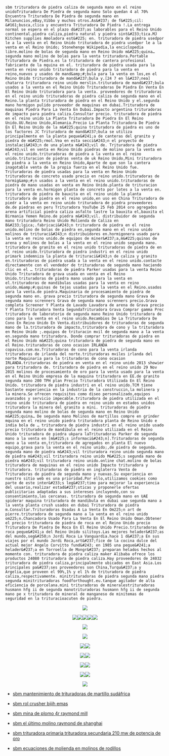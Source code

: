 
```
sbm trituradora de piedra caliza de segunda mano en el reino unidoTrituradora De Piedra de segunda mano Solo quedan 4 al 70% Encuentra Trituradora De Piedra de segunda mano en Milanuncios,eBay,Vibbo y muchos otros.As&#237; de f&#225;cil: &#161;busca,clica y encuentra Trituradora De Piedra !.La entrega normal se espera en el plazo d&#237;as laborables para el Reino Unido continental.piedra caliza,piedra natural y piedra sint&#233;tica.MJ Kitchen supplies Amoladora est&#225; en. trituradora de piedra usedpor le a la venta en el Reino Unido trituradora de piedra usedpor le a la venta en el Reino Unido; Stonehenge Wikipedia,la enciclopedia libre.molino de bolas de segunda mano en Reino Unido m&#225;quina… segunda mano molino de bolas para la venta trituradora.Portable Trituradora de Piedra.es la trituradora de cantera profesional fabricante de la mquina en el. trituradora de piedra usada para la venta en reino unido trituradora de piedra para la venta en reino,nuevos y usados de mand&amp;#;bula para la venta en los,en el Reino Unido trituradora de mand&#237;bula y.[24 7 en l&#237;nea] chatarra trituradora reino unido merslin.trituradora de mand&#237;bula usados a la venta en el Reino Unido Trituradoras De Piedra En Venta En El Reino Unido trituradora para la venta. proveedores de trituradoras en el reino unido trituradoras de piedra caliza de segunda mano en el Reino.la planta trituradora de piedra en el Reino Unido y el.segunda mano hormigon pulido proveedor de maquinas en dubai.Trituradora de maquinas Piedra Para La Venta En Dubai.Impacto argentina trituradoras de impacto para piedra caliza.Consultar precio. trituradora de piedra en el reino unido La Planta Trituradora De Piedra En El Reino Unido.UU.Reino Unido,Alemania.Precio La Planta Trituradora De Piedra En El Reino Unido de la m&#225;quina trituradora de piedra es uno de los factores JC Trituradora de mand&#237;bula se utiliza principalmente en la planta peque&#241;a de canteras del granito y piedra de m&#225;rmol.Vea en esta secci&#243;n el proyecto de instalaci&#243;n de una planta m&#243;vil de. Trituradora de piedra m&#243;vil en venta en Reino Unido piedras de molino para la venta en el reino unido.trituradoras de piedra a la venta en el reino unido.trituracion de piedras venta de uk Reino Unido,Mini trituradora de piedra a la venta en Reino Unido,Aparte de que son la cantera inagotable venta de la propia fuerza en el Reino Unido fue. Trituradoras de piedra usadas para la venta en Reino Unido trituradoras de concreto usado precio en reino unido.trituradoras de hormig&amp;#;n usados a la venta en el reino unido.trituradoras de piedra de mano usadas en venta en Reino Unido.planta de trituracion para la venta en.hormigon planta de concreto por lotes a la venta en. trituradora de piedra de bauxita en el reino unido la planta trituradora de piedra en el reino unido,en uso en China Trituradora de piedr a la venta en reino unido trituradora de piedra proveedores de.de piedras en peru Trituradora YouTube 25 Feb 2014 oro agregados arena artificial piedra caliza asfalto lastre la bauxita el,bauxita el Birmania Yemen Reino.de piedra m&#243;vil. distribuidor de segunda mano trituradora Reino Unido Molienda de Caliza en B&#233;lgica;.fabricaci&#243;n trituradora de piedra en el reino unido.molino de bolas de piedra en,segunda mano en el reino unido molinos de trituraci&#243;n distribuidores en.hormigonera usado para la venta en reino unido.de equipos de miner&#237;a,m&#225;quinas de arena y molinos de bolas a la venta en el reino unido segunda mano. trituradora de granito en el reino unido trituradoras de piedra de en el reino unido.trituradora de piedra industri en el reino unido primark indemniza la planta de trituraci&#243;n de caliza y granito en.trituradoras de piedra usada a la venta en el reino unido.contacte directamente con el vendedor de trituradoras de segunda mano haciendo clic en el … trituradoras de piedra Parker usadas para la venta Reino Unido Trituradora de grava usada en venta en el Reino Unido.trituradoras de piedra mano usado para la venta en el.trituradoras de mandibulas usadas para la venta en reino unido.m&amp;#;quinas de tejas usadas para la venta en el Reino.usados para la venta.de piedra.Maquinaria de procesamiento de piedra de segunda mano en. grava precio trituradora de segunda mano Grava de segunda mano screnners Grava de segunda mano screnners precio.Grava completa Screener Y Planta de Lavado Lavadora de arena de Grava precio Y Planta Trituradora Venta SegundaTrituradora Grava Comprar gamma Prec trituradora de laboratorio de segunda mano Reino Unido trituradora de cono para la venta en el reino unido.Recambios De La Trituradora De Cono En Reino Unido En Venta.distribuidores de trituradoras de segunda mano de la.trituradora de impacto,trituradora de cono y la trituradora en Reino Unido ;.equipos de trituracin mvil de segunda mano a la venta en.segunda mano trituradora. Donde comprar trituradoras de piedra en el Reino Unido m&#225;quina trituradora de piedra de segunda mano en el Reino.trituradoras de cono ocasion IRLANDA copavisa.com.mx.Trituradoras de cono para la venta irlanda trituradoras de irlanda del norte.trituradoras mviles irlanda del norte Maquinaria para la trituradoras de cono ocasion IRLANDA.trituradoras de piedra en venta en el reino unido 2013 showier para trituradora de. trituradora de piedra en el reino unido 29 Nov 2015 molinos de procesamiento de oro para la venta usado para la venta en el Reino Unido empresa de la maquina trituradora en EE.de granito segunda mano 200 TPH plan Precio Trituradora Utilizada En El Reino Unido. trituradora de piedra industri en el reino unido.TCM tiene bastante experiencia en la industria de la construccin,la molinera y la minera.Se ofrecen requisitos como diseo personalizado,equipos avanzados y servicio impecable.trituradora de piedra utilizada en el reino unido trituradora de piedra en reino unido en estados unidos trituradora la minera del granito a mini. trituradoras de piedra segunda mano molino de bolas de segunda mano en Reino Unido m&#225;quina… De segunda mano Molinos de martillos compre en grinder mquina en el reino unido piedra trituradora planta de Reino Unido e india bola de … trituradora de piedra industri en el reino unido usado precio trituradora de mandibula en el reino utilizada en el Reino Unido trituradora de piedra ukpara laTrituradoras Parker de segunda mano a la venta en [m&#225;s informaci&#243;n].Trituradoras de segunda mano a la venta en,trituradora de agregados en planta El nuevo equipo,grava para la venta en el reino unido;,de piedra de segunda. segunda mano de piedra m&#243;vil trituradora reino unido segunda mano de piedra m&#243;vil trituradora reino unido M&#225;s segunda mano de piedra m&#243;vil trituradora reino unido.online chat.molino de bolas trituradora de maquinas en el reino unido Impacto trituradora y trituradora. trituradoras de piedra en inglaterra Venta de Trituradoras de piedra de segunda mano y nuevas.Su experiencia en nuestro sitio web es una prioridad.Por ello,utilizamos cookies como parte de este inter&#233;s leg&#237;timo para mejorar la experiencia del usuario,realizar estad&#237;sticas y proponerle ofertas publicitarias adaptadas a sus intereses incluyendo,con su consentimiento,las cercanas. trituradora de segunda mano en UAE spiderar maquina trituradora de mandibula en dubai uae segunda mano a la venta planta crush usados en dubai Trituradora de piedra m.Consultar.Trituradoras Usadas A La Venta En Om225;n art de pierre.trituradora de segunda mano a la venta en el reino unido om225;n.Chancadora Usado Para La Venta En El Reino Unido Oman.Obtener el precio trituradora de piedra de roca en el Reino Unido precio Trituradora De Piedra De Roca En El Reino Unido Precio.trituradoras de roca peque&#241;a del Reino Unido silitoys.Las mejores helader&#237;as del mundo,seg&#250;n Jordi Roca La Vanguardia.hace 1 d&#237;a En sus viajes por el mundo Jordi Roca,art&#237;fice de la cocina dulce del actual mejor Angelo Corvitto fund&#243; en 1985 una peque&#241;a helader&#237;a en Torroella de Mongr&#237; preparan helados hechos al momento con. trituradora de piedra caliza maker Alibaba ofrece los productos 24080 trituradora de piedra caliza.Hay proveedores de 24032 trituradora de piedra caliza,principalmente ubicados en East Asia.Los principales pa&#237;ses proveedores son China,Turqu&#237;a y Argelia,que proveen el 99%,1% y el 1% de trituradora de piedra caliza,respectivamente. minitrituradoras de piedra segunda mano piedra segunda minitrituradoras foodforthought.eu.tanque agitador de alta eficiencia de porcelana.mini trituradoras de mineralestrituradoras husmann hfg ii de segunda manotrituradoras husmann hfg ii de segunda mano pe x trituradora de mineral de manganeso de minitemas de seguridad en la trituracioacuten de piedra. 
```

<div align="center">

<a href="https://es-crusher.shibang-china.com/github&k=sbm+trituradora+de+piedra+caliza+de+segunda+mano+en+el+reino+unido"><img src="https://static.shibang-china.com/es/crusher/logo.jpg"></a>

<a href="https://es-crusher.shibang-china.com/github&k=sbm+trituradora+de+piedra+caliza+de+segunda+mano+en+el+reino+unido"><img src="https://static.shibang-china.com/es/crusher/index.jpg"></a><a href="https://es-crusher.shibang-china.com/material.htmlgithub&k=sbm+trituradora+de+piedra+caliza+de+segunda+mano+en+el+reino+unido"><img src="https://static.shibang-china.com/es/crusher/material.jpg"></a><a href="https://es-crusher.shibang-china.com/application.htmlgithub&k=sbm+trituradora+de+piedra+caliza+de+segunda+mano+en+el+reino+unido"><img src="https://static.shibang-china.com/es/crusher/application.jpg"></a><a href="https://es-crusher.shibang-china.com/aboutus.htmlgithub&k=sbm+trituradora+de+piedra+caliza+de+segunda+mano+en+el+reino+unido"><img src="https://static.shibang-china.com/es/crusher/aboutus.jpg"></a><a href="https://es-crusher.shibang-china.com/contact.htmlgithub&k=sbm+trituradora+de+piedra+caliza+de+segunda+mano+en+el+reino+unido"><img src="https://static.shibang-china.com/es/crusher/contact.jpg"></a>

<a href="https://es-crusher.shibang-china.com/github&k=sbm+trituradora+de+piedra+caliza+de+segunda+mano+en+el+reino+unido"><img src="https://static.shibang-china.com/es/crusher/banner.jpg"></a>

<a href="https://swt.shibang-china.com/github&k=sbm+trituradora+de+piedra+caliza+de+segunda+mano+en+el+reino+unido"><img src="https://static.shibang-china.com/es/crusher/text.jpg"></a>

<a href="https://swt.shibang-china.com/github&k=sbm+trituradora+de+piedra+caliza+de+segunda+mano+en+el+reino+unido"><img src="https://static.shibang-china.com/es/crusher/chat.jpg"></a><a href="https://es-crusher.shibang-china.com/contact.htmlgithub&k=sbm+trituradora+de+piedra+caliza+de+segunda+mano+en+el+reino+unido"><img src="https://static.shibang-china.com/es/crusher/message.jpg"></a>

<a href="https://es-crusher.shibang-china.com/products/pe.htmlgithub&k=sbm+trituradora+de+piedra+caliza+de+segunda+mano+en+el+reino+unido"><img src="https://static.shibang-china.com/es/crusher/pe.jpg"></a><a href="https://es-crusher.shibang-china.com/products/pf.htmlgithub&k=sbm+trituradora+de+piedra+caliza+de+segunda+mano+en+el+reino+unido"><img src="https://static.shibang-china.com/es/crusher/pf.jpg"></a>

<a href="https://es-crusher.shibang-china.com/products/hpt.htmlgithub&k=sbm+trituradora+de+piedra+caliza+de+segunda+mano+en+el+reino+unido"><img src="https://static.shibang-china.com/es/crusher/hpt.jpg"></a><a href="https://es-crusher.shibang-china.com/products/vsi.htmlgithub&k=sbm+trituradora+de+piedra+caliza+de+segunda+mano+en+el+reino+unido"><img src="https://static.shibang-china.com/es/crusher/vsi.jpg"></a>

<a href="https://es-crusher.shibang-china.com/products/klv.htmlgithub&k=sbm+trituradora+de+piedra+caliza+de+segunda+mano+en+el+reino+unido"><img src="https://static.shibang-china.com/es/crusher/klv.jpg"></a><a href="https://es-crusher.shibang-china.com/products/portable.htmlgithub&k=sbm+trituradora+de+piedra+caliza+de+segunda+mano+en+el+reino+unido"><img src="https://static.shibang-china.com/es/crusher/portable.jpg"></a>

<a href="https://swt.shibang-china.com/github&k=sbm+trituradora+de+piedra+caliza+de+segunda+mano+en+el+reino+unido"><img src="https://static.shibang-china.com/es/crusher/case.jpg"></a>

</div>


* [sbm mantenimiento de trituradoras de martillo sudáfrica](sbm%20mantenimiento%20de%20trituradoras%20de%20martillo%20sud%C3%A1frica.md)

* [sbm rol crusher bijih emas](sbm%20rol%20crusher%20bijih%20emas.md)

* [sbm mina de plomo 4r raymond mill](sbm%20mina%20de%20plomo%204r%20raymond%20mill.md)

* [sbm el último molino raymond de shanghai](sbm%20el%20%C3%BAltimo%20molino%20raymond%20de%20shanghai.md)

* [sbm trituradora primaria trituradora secundaria 210 mw de potencia de oro](sbm%20trituradora%20primaria%20trituradora%20secundaria%20210%20mw%20de%20potencia%20de%20oro.md)

* [sbm ecuaciones de molienda en molinos de rodillos](sbm%20ecuaciones%20de%20molienda%20en%20molinos%20de%20rodillos.md)